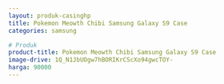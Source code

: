 ```yaml
---
layout: produk-casinghp
title: Pokemon Meowth Chibi Samsung Galaxy S9 Case
categories: samsung

# Produk
product-title: Pokemon Meowth Chibi Samsung Galaxy S9 Case
image-drive: 1Q_N1JbUOgw7hBORIKrCScXo94gwcTOY-
harga: 90000
---
```

